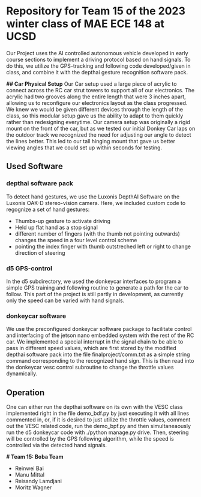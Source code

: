 # Repository for Team 15 of the 2023 winter class of MAE ECE 148 at UCSD
Our Project uses the AI controlled autonomous vehicle developed in early course sections to implement a driving protocol based on hand signals. To do this, we utilize the GPS-tracking and following code developed/given in class, and combine it with the depthai gesture recognition software pack. 

**## Car Physical Setup**
Our Car setup used a large piece of acrylic to connect across the RC car strut towers to support all of our electronics. The acrylic had two grooves along the entire length that were 3 inches apart, allowing us to reconfigure our electronics layout as the class progressed. We knew we would be given different devices through the length of the class, so this modular setup gave us the ability to adapt to them quickly rather than redesigning everytime. Our camera setup was originally a rigid mount on the front of the car, but as we tested our initial Donkey Car laps on the outdoor track we recognized the need for adjusting our angle to detect the lines better. This led to our tall hinging mount that gave us better viewing angles that we could set up within seconds for testing.


## **Used Software**
### depthai software pack
To detect hand gestures, we use the Luxonis DepthAI Software on the Luxonis OAK-D stereo-vision camera. Here, we included custom code to regognize a set of hand gestures: 
- Thumbs-up gesture to activate driving
- Held up flat hand as a stop signal 
- different number of fingers (with the thumb not pointing outwards) changes the speed in a four level control scheme
- pointing the index finger with thumb outstreched left or right to change direction of steering 
### d5 GPS-control
In the d5 subdirectory, we used the donkeycar interfaces to program a simple GPS training and following routine to generate a path for the car to follow. This part of the project is still partly in development, as currently only the speed can be varied with hand signals.
### donkeycar software
We use the preconfigured donkeycar software package to facilitate control and interfacing of the jetson nano embedded system with the rest of the RC car. We implemented a special interrupt in the signal chain to be able to pass in different speed values, which are first stored by the modified depthai software pack into the file finalproject/comm.txt as a simple string command corresponding to the recognized hand sign. This is then read into the donkeycar vesc control subroutine to change the throttle values dynamically. 
## Operation
One can either run the depthai software on its own with the VESC class implemented right in the file demo_bdf.py by just executing it with all lines commented in, or, if it is desired to just utilize the throttle values, comment out the VESC related code, run the demo_bpf.py and then simultaneaously run the d5 donkeycar code with ./python manage.py drive. Then, steering will be controlled by the GPS following algorithm, while the speed is controlled via the detected hand signals.

**# Team 15: Boba Team**
- Reinwei Bai
- Manu Mittal
- Reisandy Lamdjani
- Moritz Wagner
